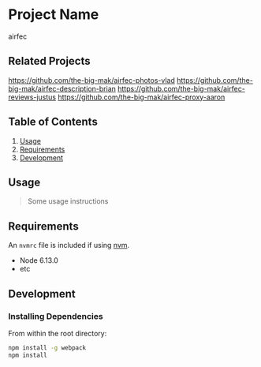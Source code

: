 # Project Name

airfec

## Related Projects

https://github.com/the-big-mak/airfec-photos-vlad
https://github.com/the-big-mak/airfec-description-brian
https://github.com/the-big-mak/airfec-reviews-justus
https://github.com/the-big-mak/airfec-proxy-aaron

## Table of Contents

1. [Usage](#Usage)
1. [Requirements](#requirements)
1. [Development](#development)

## Usage

> Some usage instructions

## Requirements

An `nvmrc` file is included if using [nvm](https://github.com/creationix/nvm).

- Node 6.13.0
- etc

## Development

### Installing Dependencies

From within the root directory:

```sh
npm install -g webpack
npm install
```

